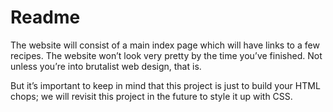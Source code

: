 <h1>Readme</h1>
The website will consist of a main index page which will have links to a few recipes. The website won’t look very pretty by the time you’ve finished. Not unless you’re into brutalist web design, that is.


But it’s important to keep in mind that this project is just to build your HTML chops; we will revisit this project in the future to style it up with CSS.
